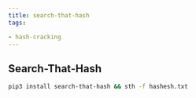 ```yaml
---
title: search-that-hash
tags:

- hash-cracking
---
```


## Search-That-Hash

```sh
pip3 install search-that-hash && sth -f hashesh.txt
```
